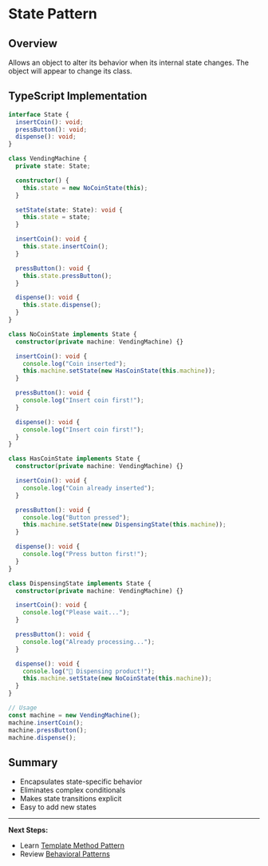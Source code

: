 # State Pattern

## Overview

Allows an object to alter its behavior when its internal state changes. The object will appear to change its class.

## TypeScript Implementation

```typescript
interface State {
  insertCoin(): void;
  pressButton(): void;
  dispense(): void;
}

class VendingMachine {
  private state: State;

  constructor() {
    this.state = new NoCoinState(this);
  }

  setState(state: State): void {
    this.state = state;
  }

  insertCoin(): void {
    this.state.insertCoin();
  }

  pressButton(): void {
    this.state.pressButton();
  }

  dispense(): void {
    this.state.dispense();
  }
}

class NoCoinState implements State {
  constructor(private machine: VendingMachine) {}

  insertCoin(): void {
    console.log("Coin inserted");
    this.machine.setState(new HasCoinState(this.machine));
  }

  pressButton(): void {
    console.log("Insert coin first!");
  }

  dispense(): void {
    console.log("Insert coin first!");
  }
}

class HasCoinState implements State {
  constructor(private machine: VendingMachine) {}

  insertCoin(): void {
    console.log("Coin already inserted");
  }

  pressButton(): void {
    console.log("Button pressed");
    this.machine.setState(new DispensingState(this.machine));
  }

  dispense(): void {
    console.log("Press button first!");
  }
}

class DispensingState implements State {
  constructor(private machine: VendingMachine) {}

  insertCoin(): void {
    console.log("Please wait...");
  }

  pressButton(): void {
    console.log("Already processing...");
  }

  dispense(): void {
    console.log("🥤 Dispensing product!");
    this.machine.setState(new NoCoinState(this.machine));
  }
}

// Usage
const machine = new VendingMachine();
machine.insertCoin();
machine.pressButton();
machine.dispense();
```

## Summary

- Encapsulates state-specific behavior
- Eliminates complex conditionals
- Makes state transitions explicit
- Easy to add new states

---

**Next Steps:**

- Learn [Template Method Pattern](template-method.md)
- Review [Behavioral Patterns](../README.md)

